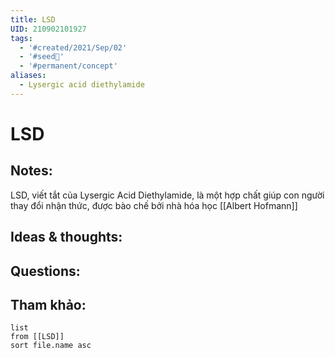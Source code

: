 ```yaml
---
title: LSD
UID: 210902101927
tags:
  - '#created/2021/Sep/02'
  - '#seed🥜'
  - '#permanent/concept'
aliases:
  - Lysergic acid diethylamide
---
```

# LSD

## Notes:
LSD, viết tắt của Lysergic Acid Diethylamide, là một hợp chất giúp con người thay đổi nhận thức, được bào chế bởi nhà hóa học [[Albert Hofmann]]

## Ideas & thoughts:

## Questions:


## Tham khảo:
```dataview
list
from [[LSD]]
sort file.name asc
```